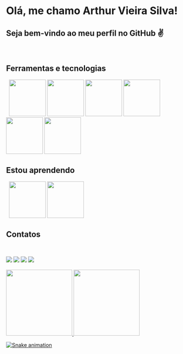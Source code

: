 # Olá, me chamo Arthur Vieira Silva!

## Seja bem-vindo ao meu perfil no GitHub ✌️
&nbsp;
&nbsp;
## Ferramentas e tecnologias
&nbsp;
<img src="https://cdn.jsdelivr.net/gh/devicons/devicon/icons/c/c-original.svg" width="100" height="100"/>
<img src="https://cdn.jsdelivr.net/gh/devicons/devicon/icons/html5/html5-original.svg" width="100" height="100" />
<img src="https://cdn.jsdelivr.net/gh/devicons/devicon/icons/css3/css3-original.svg" width="100" height="100"/>
<img src="https://cdn.jsdelivr.net/gh/devicons/devicon/icons/git/git-original.svg" width="100" height="100"/>
<img src="https://cdn.jsdelivr.net/gh/devicons/devicon/icons/github/github-original.svg" width="100" height="100"/>
<img src="https://cdn.jsdelivr.net/gh/devicons/devicon/icons/vscode/vscode-original.svg" width="100" height="100"/>
&nbsp;
&nbsp;
## Estou aprendendo
&nbsp;
<img src="https://cdn.jsdelivr.net/gh/devicons/devicon/icons/java/java-original-wordmark.svg" width="100" height="100"/>
<img src="https://cdn.jsdelivr.net/gh/devicons/devicon/icons/python/python-original-wordmark.svg" width="100" height="100"/>
&nbsp;
&nbsp;
## Contatos
&nbsp;
<div>
  <a href="https://youtube.com/@arthurvieirasilva451?si=5JNohpBN5_29ORAH" target="_blank"><img loading="lazy" src="https://img.shields.io/badge/YouTube-FF0000?style=for-the-badge&logo=youtube&logoColor=white" target="_blank"></a>
  <a href="https://instagram.com/seu-usuário-instagram-aqui" target="_blank"><img loading="lazy" src="https://img.shields.io/badge/-Instagram-%23E4405F?style=for-the-badge&logo=instagram&logoColor=white" target="_blank"></a>
  <a href = "mailto:arthursilvavieira03@gmail.com"><img loading="lazy" src="https://img.shields.io/badge/Gmail-D14836?style=for-the-badge&logo=gmail&logoColor=white" target="_blank"></a>
  <a href="https://www.linkedin.com/in/seu-usuário-linkedln-aqui" target="_blank"><img loading="lazy" src="https://img.shields.io/badge/-LinkedIn-%230077B5?style=for-the-badge&logo=linkedin&logoColor=white" target="_blank"></a>   
</div>
&nbsp;
&nbsp;
<div>
<a href="https://github.com/arthurvieirasilvaa">
<img loading="lazy" height="180em" src="https://github-readme-stats.vercel.app/api/top-langs/?username=arthurvieirasilvaa&layout=compact&langs_count=7&theme=dracula"/>
<img loading="lazy" height="180em" src="https://github-readme-stats.vercel.app/api?username=arthurvieirasilvaa&show_icons=true&theme=dracula&include_all_commits=true&count_private=true"/>
</div>

![Snake animation](https://github.com/arthurvieirasilvaa/arthurvieirasilvaa/blob/output/github-contribution-grid-snake.svg)
